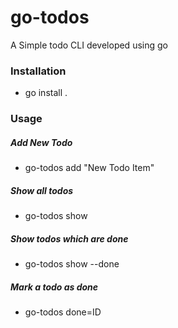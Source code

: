 # go-todos

A Simple todo CLI developed using go

### Installation

- go install .

### Usage

##### Add New Todo

- go-todos add "New Todo Item"

##### Show all todos

- go-todos show

##### Show todos which are done

- go-todos show --done

##### Mark a todo as done

- go-todos done=ID
